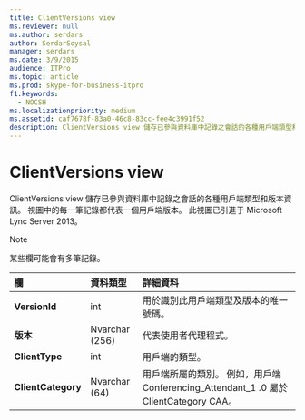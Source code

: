 ```yaml
---
title: ClientVersions view
ms.reviewer: null
ms.author: serdars
author: SerdarSoysal
manager: serdars
ms.date: 3/9/2015
audience: ITPro
ms.topic: article
ms.prod: skype-for-business-itpro
f1.keywords:
  - NOCSH
ms.localizationpriority: medium
ms.assetid: caf7678f-83a0-46c8-83cc-fee4c3991f52
description: ClientVersions view 儲存已參與資料庫中記錄之會話的各種用戶端類型和版本資訊。 視圖中的每一筆記錄都代表一個用戶端版本。 此視圖已引進于 Microsoft Lync Server 2013。
---
```


# <a name="clientversions-view"></a>ClientVersions view
 
ClientVersions view 儲存已參與資料庫中記錄之會話的各種用戶端類型和版本資訊。 視圖中的每一筆記錄都代表一個用戶端版本。 此視圖已引進于 Microsoft Lync Server 2013。
  
> [!NOTE]
> 某些欄可能會有多筆記錄。 
  
|**欄**|**資料類型**|**詳細資料**|
|:-----|:-----|:-----|
|**VersionId** <br/> |int  <br/> |用於識別此用戶端類型及版本的唯一號碼。  <br/> |
|**版本** <br/> |Nvarchar (256)   <br/> |代表使用者代理程式。  <br/> |
|**ClientType** <br/> |int  <br/> |用戶端的類型。  <br/> |
|**ClientCategory** <br/> |Nvarchar (64)   <br/> |用戶端所屬的類別。 例如，用戶端 Conferencing_Attendant_1 .0 屬於 ClientCategory CAA。  <br/> |
   

